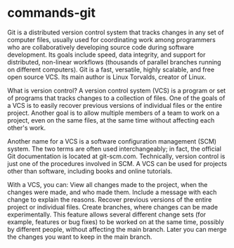 # commands-git


Git is a distributed version control system  that tracks changes in any set of computer files, usually used for coordinating work among programmers who are collaboratively developing source code during software development. 
Its goals include speed, data integrity, and support for distributed, non-linear workflows (thousands of parallel branches running on different computers).
Git is a fast, versatile, highly scalable, and free open source VCS. Its main author is Linux Torvalds, creator of Linux.

What is version control?
A version control system (VCS) is a program or set of programs that tracks changes to a collection of files. One of the goals of a VCS is to easily recover previous versions of individual files or the entire project. Another goal is to allow multiple members of a team to work on a project, even on the same files, at the same time without affecting each other's work.

Another name for a VCS is a software configuration management (SCM) system. The two terms are often used interchangeably; in fact, the official Git documentation is located at git-scm.com. Technically, version control is just one of the procedures involved in SCM. A VCS can be used for projects other than software, including books and online tutorials.

With a VCS, you can:
View all changes made to the project, when the changes were made, and who made them.
Include a message with each change to explain the reasons.
Recover previous versions of the entire project or individual files.
Create branches, where changes can be made experimentally. This feature allows several different change sets (for example, features or bug fixes) to be worked on at the same time, possibly by different people, without affecting the main branch. Later you can merge the changes you want to keep in the main branch.

